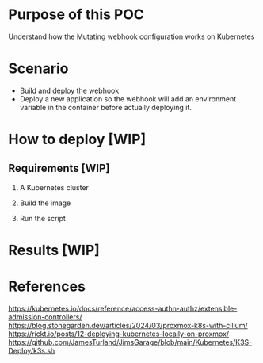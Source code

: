 # Purpose of this POC

Understand how the Mutating webhook configuration works on Kubernetes

# Scenario

* Build and deploy the webhook
* Deploy a new application so the webhook will add an environment variable in the container before actually deploying it.


# How to deploy [WIP]

## Requirements [WIP]
1. A Kubernetes cluster

1. Build the image
2. Run the script



# Results [WIP]




# References

https://kubernetes.io/docs/reference/access-authn-authz/extensible-admission-controllers/
https://blog.stonegarden.dev/articles/2024/03/proxmox-k8s-with-cilium/
https://rickt.io/posts/12-deploying-kubernetes-locally-on-proxmox/
https://github.com/JamesTurland/JimsGarage/blob/main/Kubernetes/K3S-Deploy/k3s.sh